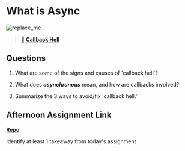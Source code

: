 # What is Async

![replace_me](https://codeworks.blob.core.windows.net/public/assets/img/illustrations/placeholder.svg)

> **📖 [Callback Hell](https://codeworksacademy.com/fs-student-guide/resources/wk4/01-Callbacks)**

## Questions

1. What are some of the signs and causes of 'callback hell'?

2. What does ***asynchronous*** mean, and how are callbacks involved?

3. Summarize the 3 ways to avoid/fix 'callback hell.'

## Afternoon Assignment Link

**[Repo](https://github.com/iangrell/<ASSIGNMENT_REPO>)**

Identify at least 1 takeaway from today's assignment

